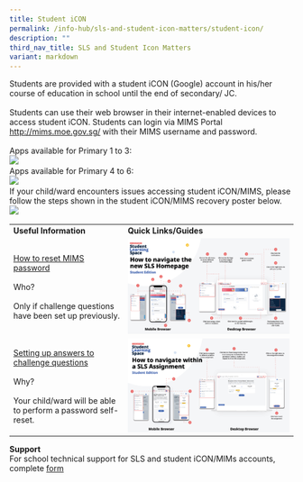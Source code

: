 ```yaml
---
title: Student iCON
permalink: /info-hub/sls-and-student-icon-matters/student-icon/
description: ""
third_nav_title: SLS and Student Icon Matters
variant: markdown
---
```

<p>Students are provided with a student iCON (Google) account in his/her course of education in school until the end of secondary/ JC.<br><br>
Students can use their web browser in their internet-enabled devices to access student iCON. Students can login via MIMS Portal <a href="http://mims.moe.gov.sg/" target="_blank" rel="noopener">http://mims.moe.gov.sg/</a> with their MIMS username and password.<br><br>
Apps available for Primary 1 to 3:<br>
	<img src="/images/SI1.jpeg"><br>
Apps available for Primary 4 to 6:<br>
<img src="/images/SI2.jpeg"><br>
If your child/ward encounters issues accessing student iCON/MIMS, please follow the steps shown in the student iCON/MIMS recovery poster below.<br>
		<img src="/images/SI3.jpeg"><br>
</p>
	<table>
	<tbody>
		<tr>
			<td><strong>Useful Information</strong></td>
			<td><strong>Quick Links/Guides</strong>
			</td></tr>
		<tr>
			<td><u>How to reset MIMS password</u><br><br>
Who?<br><br>
Only if challenge questions have been set up previously.
</td>
			<td><img src="/images/SLS3.png">
			</td></tr>
		<tr>
			<td><u>Setting up answers to challenge questions</u><br><br>
Why?<br><br>
Your child/ward will be able to perform a password self-reset.</td>
			<td><img src="/images/SLS4.png">
			</td></tr>
		</tbody>
	</table>
	<p><strong>Support</strong><br>
	For school technical support for SLS and student iCON/MIMs accounts, complete <a href="http://bit.ly/svpsreset" target="_blank" rel="noopener">form</a></p>